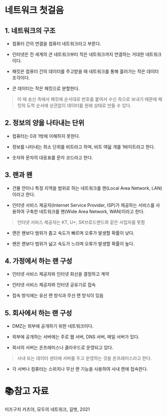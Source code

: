 # 네트워크 첫걸음

## 1. 네트워크의 구조

- 컴퓨터 간의 연결을 컴퓨터 네트워크라고 부른다.

- 인터넷은 전 세계의 큰 네트워크부터 작은 네트워크까지 연결하는 거대한 네트워크이다.

- 패킷은 컴퓨터 간의 데이터를 주고받을 때 네트워크를 통해 흘러가는 작은 데이터 조각이다.

- 큰 데이터는 작은 패킷으로 분할한다.

> 이 때 송신 측에서 패킷에 순서대로 번호를 붙여서 수신 측으로 보내기 때문에 패킷의 도착 순서에 상관없이 데이터를 원래 상태로 만들 수 있다.

## 2. 정보의 양을 나타내는 단위

- 컴퓨터는 0과 1밖에 이해하지 못한다.

- 정보를 나타내는 최소 단위를 비트라고 하며, 비트 여덟 개를 1바이트라고 한다.

- 숫자와 문자의 대응표를 문자 코드라고 한다.

## 3. 랜과 왠

- 건물 안이나 특정 지역을 범위로 하는 네트워크를 랜(Local Area Network, LAN)이라고 한다.

- 인터넷 서비스 제공자(Internet Service Provider, ISP)가 제공하는 서비스를 사용하여 구축한 네트워크를 왠(Wide Area Network, WAN)이라고 한다.

> 인터넷 서비스 제공자는 KT, U+, SK브로드밴드와 같은 사업자를 뜻함

- 랜은 왠보다 범위가 좁고 속도가 빠르며 오류가 발생할 확률이 낮다.

- 왠은 랜보다 범위가 넓고 속도가 느리며 오류가 발생할 확률이 높다.

## 4. 가정에서 하는 랜 구성

- 인터넷 서비스 제공자와 인터넷 회선을 결정하고 계약

- 인터넷 서비스 제공자와 인터넷 공유기로 접속

- 접속 방식에는 유선 랜 방식과 무선 랜 방식이 있음

## 5. 회사에서 하는 랜 구성

- DMZ는 외부에 공개하기 위한 네트워크이다.

- 외부에 공개하는 서버에는 주로 웹 서버, DNS 서버, 메일 서버가 있다.

- 회사의 서버는 온프레미스나 클라우드로 운영되고 있다.

> 사내 또는 데이터 센터에 서버를 두고 운영하는 것을 온프레미스라고 한다.

- 각 서버나 컴퓨터는 스위치나 무선 랜 기능을 사용하여 사내 랜에 접속한다.



# :books:참고 자료

미즈구치 카츠야, 모두의 네트워크, 길벗, 2021
